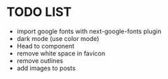# TODO LIST

- import google fonts with next-google-fonts plugin
- dark mode (use color mode)
- Head to component
- remove white space in favicon
- remove outlines
- add images to posts
